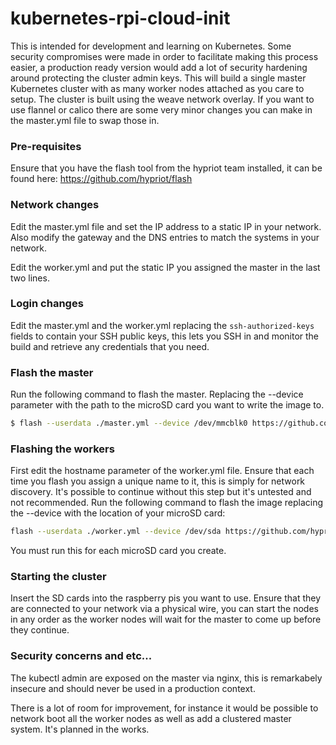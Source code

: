 # kubernetes-rpi-cloud-init
This is intended for development and learning on Kubernetes.  Some security compromises were made in order to facilitate making this process easier, a production ready version would add a lot of security hardening around protecting the cluster admin keys.  This will build a single master Kubernetes cluster with as many worker nodes attached as you care to setup.  The cluster is built using the weave network overlay.  If you want to use flannel or calico there are some very minor changes you can make in the master.yml file to swap those in.

### Pre-requisites
Ensure that you have the flash tool from the hypriot team installed, it can be found here:
https://github.com/hypriot/flash

### Network changes

Edit the master.yml file and set the IP address to a static IP in your network.  Also modify the gateway and the DNS entries to match the systems in your network.

Edit the worker.yml and put the static IP you assigned the master in the last two lines.

### Login changes

Edit the master.yml and the worker.yml replacing the `ssh-authorized-keys` fields to contain your SSH public keys, this lets you SSH in and monitor the build and retrieve any credentials that you need.

### Flash the master

Run the following command to flash the master.  Replacing the --device parameter with the path to the microSD card you want to write the image to.
```bash
$ flash --userdata ./master.yml --device /dev/mmcblk0 https://github.com/hypriot/image-builder-rpi/releases/download/v1.8.1-rc1/hypriotos-rpi-v1.8.1-rc1.img.zip
```

### Flashing the workers

First edit the hostname parameter of the worker.yml file.  Ensure that each time you flash you assign a unique name to it, this is simply for network discovery.  It's possible to continue without this step but it's untested and not recommended.  Run the following command to flash the image replacing the --device with the location of your microSD card:

```bash
flash --userdata ./worker.yml --device /dev/sda https://github.com/hypriot/image-builder-rpi/releases/download/v1.8.1-rc1/hypriotos-rpi-v1.8.1-rc1.img.zip
```
You must run this for each microSD card you create.

### Starting the cluster
Insert the SD cards into the raspberry pis you want to use.  Ensure that they are connected to your network via a physical wire, you can start the nodes in any order as the worker nodes will wait for the master to come up before they continue.


### Security concerns and etc...
The kubectl admin are exposed on the master via nginx, this is remarkabely insecure and should never be used in a production context.

There is a lot of room for improvement, for instance it would be possible to network boot all the worker nodes as well as add a clustered master system.  It's planned in the works.


